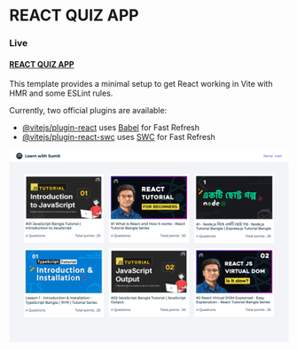 # REACT QUIZ APP
### Live
#### <a href="https://react-quiz-app-by-atikur.vercel.app/">REACT QUIZ APP</a>
This template provides a minimal setup to get React working in Vite with HMR and some ESLint rules.

Currently, two official plugins are available:

- [@vitejs/plugin-react](https://github.com/vitejs/vite-plugin-react/blob/main/packages/plugin-react/README.md) uses [Babel](https://babeljs.io/) for Fast Refresh
- [@vitejs/plugin-react-swc](https://github.com/vitejs/vite-plugin-react-swc) uses [SWC](https://swc.rs/) for Fast Refresh

<p align="center">
  <img src="https://raw.githubusercontent.com/atikurrahman1587/react-quiz-app/main/demo/home-page.png" alt="accessibility text">
</p>

